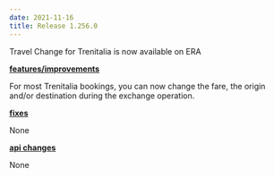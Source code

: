 ```yaml
---
date: 2021-11-16 
title: Release 1.256.0 
---
```

Travel Change for Trenitalia is now available on ERA


**<u>features/improvements</u>**

For most Trenitalia bookings, you can now change the fare, the origin and/or destination during the exchange operation.


**<u>fixes</u>**

None


**<u>api changes</u>**

None
